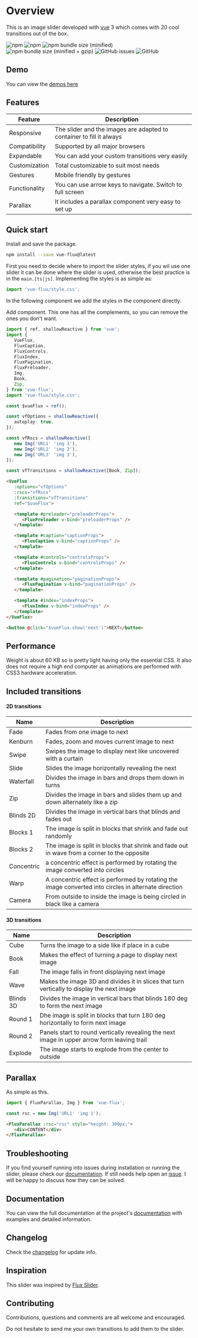 ---
---

# Overview

This is an image slider developed with [vue](https://vuejs.org/) 3 which comes with 20 cool transitions out of the box.

![npm](https://img.shields.io/npm/v/vue-flux/latest.svg?style=flat-square)
![npm](https://img.shields.io/npm/dt/vue-flux.svg?style=flat-square)
![npm bundle size (minified)](https://img.shields.io/bundlephobia/min/vue-flux/latest.svg?style=flat-square)
![npm bundle size (minified + gzip)](https://img.shields.io/bundlephobia/minzip/vue-flux/latest.svg?style=flat-square)
![GitHub issues](https://img.shields.io/github/issues-raw/ragnarlotus/vue-flux.svg?style=flat-square)
![GitHub](https://img.shields.io/github/license/mashape/apistatus.svg?style=flat-square)

## Demo

You can view the [demos here](../../demos/demos)

## Features

| Feature | Description |
|---------|-------------|
| Responsive | The slider and the images are adapted to container to fill it always |
| Compatibility | Supported by all major browsers |
| Expandable | You can add your custom transitions very easily |
| Customization | Total customizable to suit most needs |
| Gestures | Mobile friendly by gestures |
| Functionality | You can use arrow keys to navigate. Switch to full screen |
| Parallax | It includes a parallax component very easy to set up |

## Quick start

Install and save the package.

``` bash
npm install --save vue-flux@latest
```

First you need to decide where to import the slider styles, if you wil use one slider it can be done where the slider is used, otherwise the best practice is in the `main.[ts|js]`. Implementing the styles is as simple as:

``` ts
import 'vue-flux/style.css';
```

In the following component we add the styles in the component directly.

Add component. This one has all the complements, so you can remove the ones you don't want.

``` ts
import { ref, shallowReactive } from 'vue';
import {
   VueFlux,
   FluxCaption,
   FluxControls,
   FluxIndex,
   FluxPagination,
   FluxPreloader,
   Img,
   Book,
   Zip,
} from 'vue-flux';
import 'vue-flux/style.css';

const $vueFlux = ref();

const vfOptions = shallowReactive({
   autoplay: true,
});

const vfRscs = shallowReactive([
   new Img('URL1' 'img 1'),
   new Img('URL2' 'img 2'),
   new Img('URL3' 'img 3'),
]);

const vfTransitions = shallowReactive([Book, Zip]);
```

``` html
<VueFlux
   :options="vfOptions"
   :rscs="vfRscs"
   :transitions="vfTransitions"
   ref="$vueFlux">

   <template #preloader="preloaderProps">
      <FluxPreloader v-bind="preloaderProps" />
   </template>

   <template #caption="captionProps">
      <FluxCaption v-bind="captionProps" />
   </template>

   <template #controls="controlsProps">
      <FluxControls v-bind="controlsProps" />
   </template>

   <template #pagination="paginationProps">
      <FluxPagination v-bind="paginationProps" />
   </template>

   <template #index="indexProps">
      <FluxIndex v-bind="indexProps" />
   </template>
</VueFlux>

<button @click="$vueFlux.show('next')">NEXT</button>
```

## Performance

Weight is about 60 KB so is pretty light having only the essential CSS. It also does not require a high end computer as animations are performed with CSS3 hardware acceleration.

## Included transitions

#### 2D transitions

| Name | Description |
|------|-------------|
| Fade | Fades from one image to next |
| Kenburn | Fades, zoom and moves current image to next |
| Swipe | Swipes the image to display next like uncovered with a curtain |
| Slide | Slides the image horizontally revealing the next |
| Waterfall | Divides the image in bars and drops them down in turns |
| Zip | Divides the image in bars and slides them up and down alternately like a zip |
| Blinds 2D | Divides the image in vertical bars that blinds and fades out |
| Blocks 1 | The image is split in blocks that shrink and fade out randomly |
| Blocks 2 | The image is split in blocks that shrink and fade out in wave from a corner to the opposite |
| Concentric | a concentric effect is performed by rotating the image converted into circles |
| Warp | A concentric effect is performed by rotating the image converted into circles in alternate direction|
| Camera | From outside to inside the image is being circled in black like a camera |

#### 3D transitions

| Name | Description |
|------|-------------|
| Cube | Turns the image to a side like if place in a cube  |
| Book | Makes the effect of turning a page to display next image |
| Fall | The image falls in front displaying next image |
| Wave | Makes the image 3D and divides it in slices that turn vertically to display the next image |
| Blinds 3D | Divides the image in vertical bars that blinds 180 deg to form the next image |
| Round 1 | Dhe image is split in blocks that turn 180 deg horizontally to form next image |
| Round 2 | Panels start to round vertically revealing the next image in upper arrow form leaving trail |
| Explode | The image starts to explode from the center to outside |

## Parallax

As simple as this.

``` ts
import { FluxParallax, Img } from 'vue-flux';

const rsc = new Img('URL1' 'img 1');
```

``` html
<FluxParallax :rsc="rsc" style="height: 300px;">
   <div>CONTENT</div>
</FluxParallax>
```

## Troubleshooting

If you find yourself running into issues during installation or running the slider, please check our [documentation](overview). If still needs help open an [issue](https://github.com/ragnarlotus/vue-flux/issues/new). I will be happy to discuss how they can be solved.

## Documentation

You can view the full documentation at the project's [documentation](overview) with examples and detailed information.

## Changelog

Check the [changelog](changelog) for update info.

## Inspiration

This slider was inspired by [Flux Slider](http://joelambert.co.uk/flux/).

## Contributing

Contributions, questions and comments are all welcome and encouraged.

Do not hesitate to send me your own transitions to add them to the slider.
